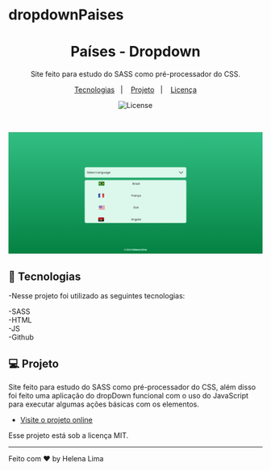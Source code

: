 # dropdownPaises
<h1 align="center">Países - Dropdown</h1>

<p align="center">
 Site feito para estudo do SASS como pré-processador do CSS.<br/>
</p>

<p align="center">
  <a href="#-tecnologias">Tecnologias</a>&nbsp;&nbsp;&nbsp;|&nbsp;&nbsp;&nbsp;
  <a href="#-projeto">Projeto</a>&nbsp;&nbsp;&nbsp;|&nbsp;&nbsp;&nbsp;
  <a href="#memo-licença">Licença</a>
</p>

<p align="center">
  <img alt="License" src="https://img.shields.io/static/v1?label=license&message=MIT&color=49AA26&labelColor=000000">
</p>

<br>

<p align="center"> 
    <img alt="Projeto Dropdown" src="./imgs/preview.png">

</p>

## 🚀 Tecnologias

-Nesse projeto foi utilizado as seguintes tecnologias:

-SASS <br>
-HTML <br>
-JS <br>
-Github <br>

## 💻 Projeto

 Site feito para estudo do SASS como pré-processador do CSS, além disso foi feito uma aplicação do dropDown funcional com o uso do JavaScript para executar algumas ações básicas com os elementos.

- [Visite o projeto online](https://helenapl145.github.io/dropdownPaises/)

Esse projeto está sob a licença MIT.

---

Feito com ♥ by Helena Lima

